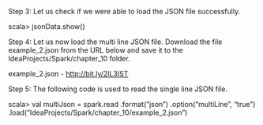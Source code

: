 

Step 3: Let us check if we were able to load the JSON file successfully.

scala> jsonData.show()
 


 

Step 4: Let us now load the multi line JSON file. Download the file example_2.json from the URL below and save it to the IdeaProjects/Spark/chapter_10 folder.

example_2.json - http://bit.ly/2lL3IST

Step 5: The following code is used to read the single line JSON file.

scala> val multiJson = spark.read
.format(“json”)
.option(“multiLine”, “true”)
.load(“IdeaProjects/Spark/chapter_10/example_2.json”)

